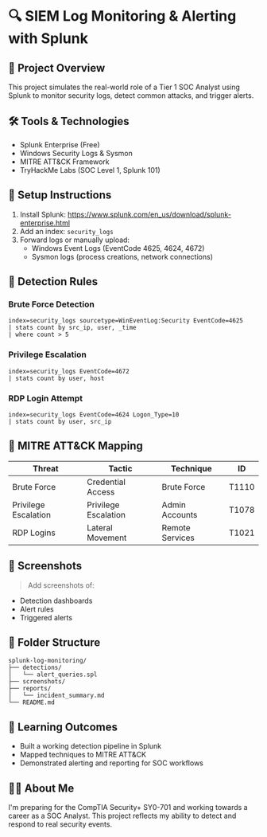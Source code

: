 
# 🔍 SIEM Log Monitoring & Alerting with Splunk

## 📌 Project Overview
This project simulates the real-world role of a Tier 1 SOC Analyst using Splunk to monitor security logs, detect common attacks, and trigger alerts.

## 🛠 Tools & Technologies
- Splunk Enterprise (Free)
- Windows Security Logs & Sysmon
- MITRE ATT&CK Framework
- TryHackMe Labs (SOC Level 1, Splunk 101)

## 🧱 Setup Instructions
1. Install Splunk: https://www.splunk.com/en_us/download/splunk-enterprise.html
2. Add an index: `security_logs`
3. Forward logs or manually upload:
   - Windows Event Logs (EventCode 4625, 4624, 4672)
   - Sysmon logs (process creations, network connections)

## 🚨 Detection Rules

### Brute Force Detection
```
index=security_logs sourcetype=WinEventLog:Security EventCode=4625
| stats count by src_ip, user, _time
| where count > 5
```

### Privilege Escalation
```
index=security_logs EventCode=4672
| stats count by user, host
```

### RDP Login Attempt
```
index=security_logs EventCode=4624 Logon_Type=10
| stats count by user, src_ip
```

## 🎯 MITRE ATT&CK Mapping

| Threat               | Tactic               | Technique       | ID     |
|----------------------|----------------------|------------------|--------|
| Brute Force          | Credential Access    | Brute Force      | T1110  |
| Privilege Escalation | Privilege Escalation | Admin Accounts   | T1078  |
| RDP Logins           | Lateral Movement     | Remote Services  | T1021  |

## 📸 Screenshots
> Add screenshots of:
- Detection dashboards
- Alert rules
- Triggered alerts

## 📁 Folder Structure
```
splunk-log-monitoring/
├── detections/
│   └── alert_queries.spl
├── screenshots/
├── reports/
│   └── incident_summary.md
└── README.md
```

## 🧠 Learning Outcomes
- Built a working detection pipeline in Splunk
- Mapped techniques to MITRE ATT&CK
- Demonstrated alerting and reporting for SOC workflows

## 🧑‍💼 About Me
I'm preparing for the CompTIA Security+ SY0-701 and working towards a career as a SOC Analyst. This project reflects my ability to detect and respond to real security events.
